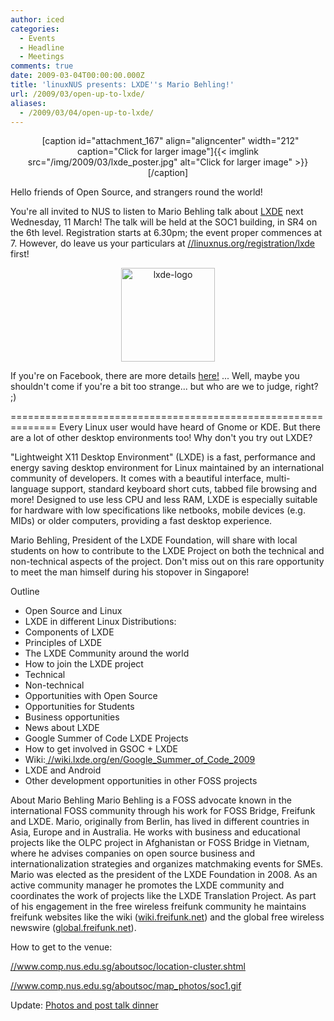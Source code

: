 ```yaml
---
author: iced
categories:
  - Events
  - Headline
  - Meetings
comments: true
date: 2009-03-04T00:00:00.000Z
title: 'linuxNUS presents: LXDE''s Mario Behling!'
url: /2009/03/open-up-to-lxde/
aliases:
  - /2009/03/04/open-up-to-lxde/
---
```


<div align="center">&nbsp;
[caption id="attachment_167" align="aligncenter" width="212" caption="Click for larger image"]{{< imglink src="/img/2009/03/lxde_poster.jpg" alt="Click for larger image" >}}[/caption]
</div>

Hello friends of Open Source, and strangers round the world!

You're all invited to NUS to listen to Mario Behling talk about <a href = "//lxde.org/">LXDE</a> next Wednesday, 11 March! The talk will be held at the SOC1 building, in SR4 on the 6th level. Registration starts at 6.30pm; the event proper commences at 7. However, do leave us your particulars at <a href = "https://spreadsheets.google.com/viewform?formkey=cElNNV9yTk0xaS1sSDFtZW55TVJ6QWc6MA">//linuxnus.org/registration/lxde</a> first!

<div align="center"><img src="/img/2009/03/lxde-logo.png" alt="lxde-logo" title="lxde-logo" width="150" height="150" class="aligncenter size-thumbnail wp-image-149" /></div>

If you're on Facebook, there are more details <a href = "//www.facebook.com/event.php?eid=66992256136">here!</a> ... Well, maybe you shouldn't come if you're a bit too strange... but who are we to judge, right? ;)

==============================================================
Every Linux user would have heard of Gnome or KDE. But there are a lot of other desktop environments too! Why don't you try out LXDE?

"Lightweight X11 Desktop Environment" (LXDE) is a fast, performance and energy saving desktop environment for Linux maintained by an international community of developers. It comes with a beautiful interface, multi-language support, standard keyboard short cuts, tabbed file browsing and more! Designed to use less CPU and less RAM, LXDE is especially suitable for hardware with low specifications like netbooks, mobile devices (e.g. MIDs) or older computers, providing a fast desktop experience.

Mario Behling, President of the LXDE Foundation, will share with local students on how to contribute to the LXDE Project on both the technical and non-technical aspects of the project. Don't miss out on this rare opportunity to meet the man himself during his stopover in Singapore!

Outline
- Open Source and Linux
- LXDE in different Linux Distributions:
- Components of LXDE
- Principles of LXDE
- The LXDE Community around the world
- How to join the LXDE project
- Technical
- Non-technical
- Opportunities with Open Source
- Opportunities for Students
- Business opportunities
- News about LXDE
- Google Summer of Code LXDE Projects
- How to get involved in GSOC + LXDE
- Wiki:<a href=" //wiki.lxde.org/en/Google_Summer_of_Code_2009"> //wiki.lxde.org/en/Google_Summer_of_Code_2009</a>
- LXDE and Android
- Other development opportunities in other FOSS projects


About Mario Behling
Mario Behling is a FOSS advocate known in the international FOSS community through his work for FOSS Bridge, Freifunk and LXDE. Mario, originally from Berlin, has lived in different countries in Asia, Europe and in Australia. He works with business and educational projects like the OLPC project in Afghanistan or FOSS Bridge in Vietnam, where he advises companies on open source business and internationalization strategies and organizes matchmaking events for SMEs. Mario was elected as the president of the LXDE Foundation in 2008. As an active community manager he promotes the LXDE community and coordinates the work of projects like the LXDE Translation Project. As part of his engagement in the free wireless freifunk community he maintains freifunk websites like the wiki (<a href="//wiki.freifunk.net">wiki.freifunk.net</a>) and the global free wireless newswire (<a href="//global.freifunk.net">global.freifunk.net</a>).

How to get to the venue:

<a href="//www.comp.nus.edu.sg/aboutsoc/location-cluster.shtml">//www.comp.nus.edu.sg/aboutsoc/location-cluster.shtml</a>

<a href="//www.comp.nus.edu.sg/aboutsoc/map_photos/soc1.gif">//www.comp.nus.edu.sg/aboutsoc/map_photos/soc1.gif</a>

Update: <a href="//linuxnus.org/2009/03/12/lxde-talk-mar-09-aftermath/">Photos and post talk dinner</a>
